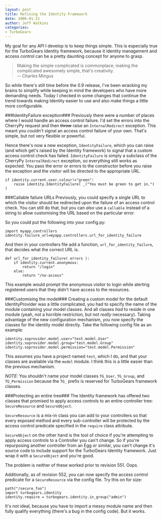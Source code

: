 ```yaml
---
layout: post
title: Refining the Identity Framework
date: 2006-01-21
author: Jeff Watkins
categories:
- TurboGears
---
```


My goal for any API I develop is to keep things simple. This is especially true for the TurboGears Identity framework, because it identity management and access control can be a pretty daunting concept for anyone to grasp.

> Making the simple complicated is commonplace;
> making the complicated awesomely simple, that's creativity.<br>
> -- Charles Mingus

So while there's still time before the 0.9 release, I've been wracking my brains to simplify while keeping in mind the developers who have more demanding needs. Today I checked in some changes that continue the trend towards making Identity easier to use and also make things a little more configurable.

###IdentityFailure exception###
Previously there were a number of places where I would handle an access control failure. I'd set the errors into the CherryPy request and then <strike>throw</strike> raise an `InternalRedirect` exception. This meant you couldn't signal an access control failure of your own. That's simple, but not very flexible or powerful.

Hence there's now a new exception, `IdentityFailure`, which you can raise (and which get's raised by the Identity framework) to signal that a custom access control check has failed. `IdentityFailure` is simply a subclass of the CherryPy `InternalRedirect` exception, so everything still works as expected. You pass the error or errors to the constructor before you raise the exception and the visitor will be directed to the appropriate URL.

    if identity.current.user.colour!="green":
        raise identity.IdentityFailure( _("You must be green to get in.") )

###Callable failure URLs
Previously, you could specify a single URL to which the visitor should be redirected upon the failure of an access control check. You can still do that, but you can *also* use a `callable` instead of a string to allow customising the URL based on the particular error.

So you could put the following into your config.py:

    import myapp.controllers
    identity.failure_url=myapp.controllers.url_for_identity_failure

And then in your controllers file add a function, `url_for_identity_failure`, that decides what the correct URL is.

    def url_for_identity_failure( errors ):
        if identity.current.anonymous:
            return "/login"
        else:
            return "/no-access"

This example would prompt the anonymous visitor to login while alerting registered users that they didn't have access to the resources.

###Customising the model###
Creating a custom model for the default IdentityProvider was a little complicated, you had to specify the name of the module containing your model classes. And all classes *had* to reside in one module (yeah, not a horrible restriction, but not *really* necessary). Taking advantage of the new configuration mechanism, you now specify the classes for the identity model directly. Take the following config file as an example:

    identity.soprovider.model.user="test.model.User"
    identity.soprovider.model.group="test.model.Group"
    identity.soprovider.model.permission="test.model.Permission"

This assumes you have a project named `test`, which I do, and that your classes are available via the `model` module. I think this is a little easier than the previous mechanism.

*NOTE:* You shouldn't name your model classes `TG_User`, `TG_Group`, and `TG_Permission` because the `TG_` prefix is reserved for TurboGears framework classes.

###Protecting an entire tree###
The Identity framework has offered two classes that promised to apply access controls to an entire controller tree: `SecureResource` and `SecureObject`.

`SecureResource` is a mix-in class you can add to your controllers so that every exposed method and every sub-controller will be protected by the access control predicate specified in the `require` class attribute.

`SecureObject` on the other hand is the tool of choice if you're attempting to apply access controls to a Controller you can't change. So if you're repurposing another controller from an Egg or similar, you can't change it's source code to include support for the TurboGears Identity framework. Just wrap it with a `SecureObject` and you're good.

The problem is neither of these worked prior to revision 551. Oops.

Additionally, as of revision 552, you can now specify the access control predicate for a `SecureResource` via the config file. Try this on for size:

    path("/secure_foo")
    import turbogears.identity
    identity.require = turbogears.identity.in_group("admin")

It's not ideal, because you have to import a messy module name and then fully qualify everything (there's a bug in the config code). But it works.
